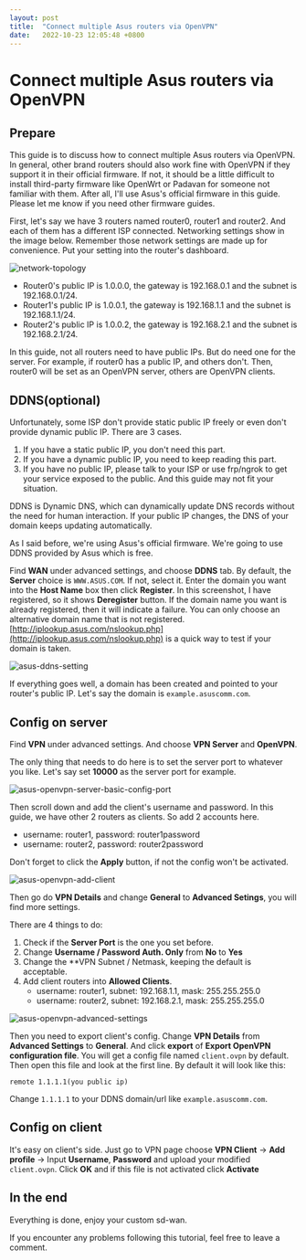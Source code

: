 ```yaml
---
layout: post
title:  "Connect multiple Asus routers via OpenVPN"
date:   2022-10-23 12:05:48 +0800
---
```


# Connect multiple Asus routers via OpenVPN

## Prepare

This guide is to discuss how to connect multiple Asus routers via OpenVPN. In general, other brand routers should also work fine with OpenVPN if they support it in their official firmware. If not, it should be a little difficult to install third-party firmware like OpenWrt or Padavan for someone not familiar with them. After all, I'll use Asus's official firmware in this guide. Please let me know if you need other firmware guides.

First, let's say we have 3 routers named router0, router1 and router2. And each of them has a different ISP connected. Networking settings show in the image below. Remember those network settings are made up for convenience. Put your setting into the router's dashboard.

![network-topology](/assets/img/in-post/2022-10-23-connect-multiple-asus-routers-via-openvpn/network-topology.drawio.png)

- Router0's public IP is 1.0.0.0, the gateway is 192.168.0.1 and the subnet is 192.168.0.1/24.
- Router1's public IP is 1.0.0.1, the gateway is 192.168.1.1 and the subnet is 192.168.1.1/24.
- Router2's public IP is 1.0.0.2, the gateway is 192.168.2.1 and the subnet is 192.168.2.1/24.

In this guide, not all routers need to have public IPs. But do need one for the server. For example, if router0 has a public IP, and others don't. Then, router0 will be set as an OpenVPN server, others are OpenVPN clients.

## DDNS(optional)

Unfortunately, some ISP don't provide static public IP freely or even don't provide dynamic public IP. There are 3 cases.

1. If you have a static public IP, you don't need this part.
2. If you have a dynamic public IP, you need to keep reading this part.
3. If you have no public IP, please talk to your ISP or use frp/ngrok to get your service exposed to the public. And this guide may not fit your situation.

DDNS is Dynamic DNS, which can dynamically update DNS records without the need for human interaction. If your public IP changes, the DNS of your domain keeps updating automatically.

As I said before, we're using Asus's official firmware. We're going to use DDNS provided by Asus which is free.

Find **WAN** under advanced settings, and choose **DDNS** tab. By default, the **Server** choice is `WWW.ASUS.COM`. If not, select it. Enter the domain you want into the **Host Name** box then click **Register**. In this screenshot, I have registered, so it shows **Deregister** button. If the domain name you want is already registered, then it will indicate a failure. You can only choose an alternative domain name that is not registered. [http://iplookup.asus.com/nslookup.php](http://iplookup.asus.com/nslookup.php) is a quick way to test if your domain is taken.

![asus-ddns-setting](/assets/img/in-post/2022-10-23-connect-multiple-asus-routers-via-openvpn/asus-ddns-setting.png)

If everything goes well, a domain has been created and pointed to your router's public IP. Let's say the domain is `example.asuscomm.com`.

## Config on server

Find **VPN** under advanced settings. And choose **VPN Server** and **OpenVPN**.

The only thing that needs to do here is to set the server port to whatever you like. Let's say set **10000** as the server port for example.

![asus-openvpn-server-basic-config-port](/assets/img/in-post/2022-10-23-connect-multiple-asus-routers-via-openvpn/asus-openvpn-server-basic-config-port.png)

Then scroll down and add the client's username and password. In this guide, we have other 2 routers as clients. So add 2 accounts here.

- username: router1, password: router1password
- username: router2, password: router2password

Don't forget to click the **Apply** button, if not the config won't be activated.

![asus-openvpn-add-client](/assets/img/in-post/2022-10-23-connect-multiple-asus-routers-via-openvpn/asus-openvpn-add-client.png)

Then go do **VPN Details** and change **General** to **Advanced Setings**, you will find more settings.

There are 4 things to do:

1. Check if the **Server Port** is the one you set before.
2. Change **Username / Password Auth. Only** from **No** to **Yes**
3. Change the **VPN Subnet / Netmask, keeping the default is acceptable.
4. Add client routers into **Allowed Clients**.
    - username: router1, subnet: 192.168.1.1, mask: 255.255.255.0
    - username: router2, subnet: 192.168.2.1, mask: 255.255.255.0


![asus-openvpn-advanced-settings](/assets/img/in-post/2022-10-23-connect-multiple-asus-routers-via-openvpn/asus-openvpn-advanced-settings.png)

Then you need to export client's config. Change **VPN Details** from **Advanced Settings** to **General**. And click **export** of **Export OpenVPN configuration file**. You will get a config file named `client.ovpn` by default. Then open this file and look at the first line. By default it will look like this:
```
remote 1.1.1.1(you public ip)
```
Change `1.1.1.1` to your DDNS domain/url like `example.asuscomm.com`.

## Config on client

It's easy on client's side. Just go to VPN page choose **VPN Client** -> **Add profile** -> Input **Username**, **Password** and upload your modified `client.ovpn`. Click **OK** and if this file is not activated click **Activate**

## In the end

Everything is done, enjoy your custom sd-wan.

If you encounter any problems following this tutorial, feel free to leave a comment.